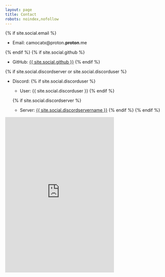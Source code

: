 ```yaml
---
layout: page
title: Contact
robots: noindex,nofollow
---
```

{% if site.social.email %}
- Email: <span class="email">camocatx@proton<b>.proton</b>.me</span>
  
{% endif %}
{% if site.social.github %}
  - GitHub: <a href="https://github.com/{{ site.social.github }}"><span>{{ site.social.github }}</span></a>
{% endif %}


{% if site.social.discordserver or site.social.discorduser %}

- Discord:
  {% if site.social.discorduser %}
  - User: {{ site.social.discorduser }}
  {% endif %}

  {% if site.social.discordserver %}
  - Server: <a href="https://discord.gg/{{ site.social.discordserver }}"><span>{{ site.social.discordservername }}</span></a>
  {% endif %}
{% endif %}
<div><iframe src="https://discord.com/widget?id=1254936016582737950&theme=dark" width="350" height="500" allowtransparency="true" frameborder="0" sandbox="allow-popups allow-popups-to-escape-sandbox allow-same-origin allow-scripts"></iframe></div>
